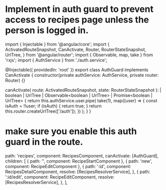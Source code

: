 # Implement in auth guard to prevent access to recipes page unless the person is logged in.

import { Injectable } from '@angular/core';
import {
ActivatedRouteSnapshot,
CanActivate,
Router,
RouterStateSnapshot,
UrlTree,
} from '@angular/router';
import { Observable, map, take } from 'rxjs';
import { AuthService } from './auth.service';

@Injectable({ providedIn: 'root' })
export class AuthGuard implements CanActivate {
constructor(private authService: AuthService, private router: Router) {}

canActivate(
route: ActivatedRouteSnapshot,
state: RouterStateSnapshot
):
| boolean
| UrlTree
| Observable<boolean | UrlTree>
| Promise<boolean | UrlTree> {
return this.authService.user.pipe(
take(1),
map((user) => {
const isAuth = !!user;
if (isAuth) {
return true;
}
return this.router.createUrlTree(['/auth']);
})
);
}
}

# make sure you enable this auth guard in the route.

path: 'recipes',
component: RecipesComponent,
canActivate: [AuthGuard],
children: [
{ path: '', component: RecipeStartComponent },
{ path: 'new', component: RecipeEditComponent },
{
path: ':id',
component: RecipesDetailComponent,
resolve: [RecipesResolverService],
},
{
path: ':id/edit',
component: RecipeEditComponent,
resolve: [RecipesResolverService],
},
],

